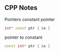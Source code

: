 ## CPP Notes

Pointers
constant pointer
```cpp
int* const ptr { &x }
```
pointer to constant
```cpp
const int* ptr { &x }
```
